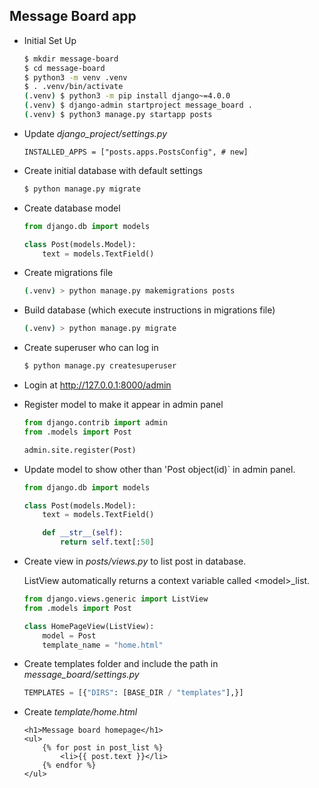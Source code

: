 ## Message Board app
- Initial Set Up
    ```bash
    $ mkdir message-board
    $ cd message-board
    $ python3 -m venv .venv
    $ . .venv/bin/activate
    (.venv) $ python3 -m pip install django~=4.0.0
    (.venv) $ django-admin startproject message_board .
    (.venv) $ python3 manage.py startapp posts
    ```

- Update *django_project/settings.py*
    ```django
    INSTALLED_APPS = ["posts.apps.PostsConfig", # new]
    ```

- Create initial database with default settings
    ```bash
    $ python manage.py migrate
    ```

- Create database model
    ```python
    from django.db import models

    class Post(models.Model):
        text = models.TextField()
    ```
- Create migrations file
    ```bash
    (.venv) > python manage.py makemigrations posts
    ```
- Build database (which execute instructions in migrations file)
    ```bash
    (.venv) > python manage.py migrate
    ```

- Create superuser who can log in
    ```bash
    $ python manage.py createsuperuser
    ```
- Login at http://127.0.0.1:8000/admin

- Register model to make it appear in admin panel
    ```python
    from django.contrib import admin
    from .models import Post

    admin.site.register(Post)
    ```

- Update model to show other than 'Post object(id)` in admin panel.
    ```python
    from django.db import models

    class Post(models.Model):
        text = models.TextField()

        def __str__(self):
            return self.text[:50]
    ```

- Create view in *posts/views.py* to list post in database.

    ListView automatically returns a context variable called \<model>_list.

    ```python
    from django.views.generic import ListView
    from .models import Post

    class HomePageView(ListView):
        model = Post
        template_name = "home.html"
    ```
- Create templates folder and include the path in *message_board/settings.py*
    ```python
    TEMPLATES = [{"DIRS": [BASE_DIR / "templates"],}]
    ```
- Create *template/home.html*
    ```django
    <h1>Message board homepage</h1>
    <ul>
        {% for post in post_list %}
            <li>{{ post.text }}</li>
        {% endfor %}
    </ul>
    ```